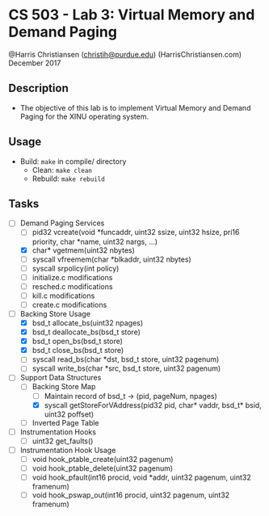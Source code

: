 # CS 503 - Lab 3: Virtual Memory and Demand Paging 

@Harris Christiansen (christih@purdue.edu) (HarrisChristiansen.com)  
December 2017  

## Description
- The objective of this lab is to implement Virtual Memory and Demand Paging for the XINU operating system.

## Usage
- Build: `make` in compile/ directory
	- Clean: `make clean`
	- Rebuild: `make rebuild`

## Tasks
- [ ] Demand Paging Services
	- [ ] pid32 vcreate(void *funcaddr, uint32 ssize, uint32 hsize, pri16 priority, char *name, uint32 nargs, ...)
	- [X] char* vgetmem(uint32 nbytes)
	- [ ] syscall vfreemem(char *blkaddr, uint32 nbytes)
	- [ ] syscall srpolicy(int policy)
	- [ ] initialize.c modifications
	- [ ] resched.c modifications
	- [ ] kill.c modifications
	- [ ] create.c modifications
- [ ] Backing Store Usage
	- [X] bsd_t allocate_bs(uint32 npages)
	- [X] bsd_t deallocate_bs(bsd_t store)
	- [X] bsd_t open_bs(bsd_t store)
	- [X] bsd_t close_bs(bsd_t store)
	- [ ] syscall read_bs(char *dst, bsd_t store, uint32 pagenum)
	- [ ] syscall write_bs(char *src, bsd_t store, uint32 pagenum)
- [ ] Support Data Structures
	- [ ] Backing Store Map
		- [ ] Maintain record of bsd_t -> (pid, pageNum, npages)
		- [X] syscall getStoreForVAddress(pid32 pid, char* vaddr, bsd_t* bsid, uint32 poffset)
	- [ ] Inverted Page Table
- [ ] Instrumentation Hooks
	- [ ] uint32 get_faults()
- [ ] Instrumentation Hook Usage
	- [ ] void hook_ptable_create(uint32 pagenum)
	- [ ] void hook_ptable_delete(uint32 pagenum)
	- [ ] void hook_pfault(int16 procid, void *addr, uint32 pagenum, uint32 framenum)
	- [ ] void hook_pswap_out(int16 procid, uint32 pagenum, uint32 framenum)
